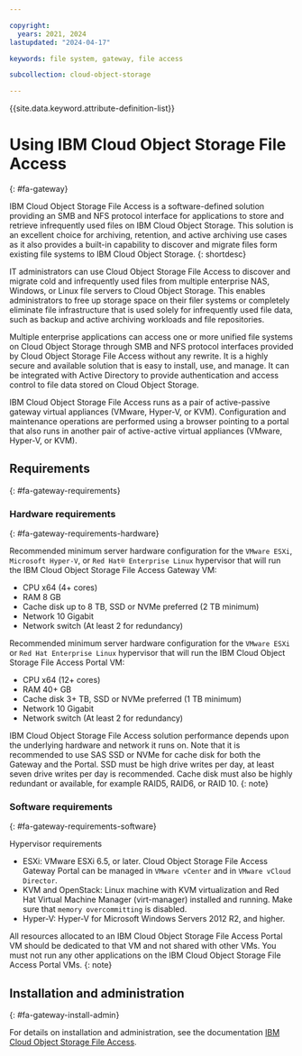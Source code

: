 ```yaml
---

copyright:
  years: 2021, 2024
lastupdated: "2024-04-17"

keywords: file system, gateway, file access

subcollection: cloud-object-storage

---
```


{{site.data.keyword.attribute-definition-list}}

# Using IBM Cloud Object Storage File Access
{: #fa-gateway}

IBM Cloud Object Storage File Access is a software-defined solution providing an SMB and NFS protocol interface for applications to store and retrieve infrequently used files on IBM Cloud Object Storage. This solution is an excellent choice for archiving, retention, and active archiving use cases as it also provides a built-in capability to discover and migrate files form existing file systems to IBM Cloud Object Storage.
{: shortdesc}

IT administrators can use Cloud Object Storage File Access to discover and migrate cold and infrequently used files from multiple enterprise NAS, Windows, or Linux file servers to Cloud Object Storage. This enables administrators to free up storage space on their filer systems or completely eliminate file infrastructure that is used solely for infrequently used file data, such as backup and active archiving workloads and file repositories.

Multiple enterprise applications can access one or more unified file systems on Cloud Object Storage through SMB and NFS protocol interfaces provided by Cloud Object Storage File Access without any rewrite. It is a highly secure and available solution that is easy to install, use, and manage. It can be integrated with Active Directory to provide authentication and access control to file data stored on Cloud Object Storage.

IBM Cloud Object Storage File Access runs as a pair of active-passive gateway virtual appliances (VMware, Hyper-V, or KVM). Configuration and maintenance operations are performed using a browser pointing to a portal that also runs in another pair of active-active virtual appliances (VMware, Hyper-V, or KVM).

## Requirements
{: #fa-gateway-requirements}

### Hardware requirements
{: #fa-gateway-requirements-hardware}

Recommended minimum server hardware configuration for the `VMware ESXi`, `Microsoft Hyper-V`, or `Red Hat® Enterprise Linux` hypervisor that will run the IBM Cloud Object Storage File Access Gateway VM:

- CPU	x64 (4+ cores)
- RAM	8 GB
- Cache disk up to 8 TB, SSD or NVMe preferred (2 TB minimum)
- Network	10 Gigabit
- Network switch (At least 2 for redundancy)

Recommended minimum server hardware configuration for the `VMware ESXi` or `Red Hat Enterprise Linux` hypervisor that will run the IBM Cloud Object Storage File Access Portal VM:

- CPU	x64 (12+ cores)
- RAM	40+ GB
- Cache disk 3+ TB, SSD or NVMe preferred (1 TB minimum)
- Network	10 Gigabit
- Network switch (At least 2 for redundancy)

IBM Cloud Object Storage File Access solution performance depends upon the underlying hardware and network it runs on. Note that it is recommended to use SAS SSD or NVMe for cache disk for both the Gateway and the Portal. SSD must be high drive writes per day, at least seven drive writes per day is recommended. Cache disk must also be highly redundant or available, for example RAID5, RAID6, or RAID 10.
{: note}

### Software requirements
{: #fa-gateway-requirements-software}

Hypervisor requirements

- ESXi: VMware ESXi 6.5, or later. Cloud Object Storage File Access Gateway Portal can be managed in `VMware vCenter` and in `VMware vCloud Director`.
- KVM and OpenStack: Linux machine with KVM virtualization and Red Hat Virtual Machine Manager (virt-manager) installed and running. Make sure that `memory overcommitting` is disabled.
- Hyper-V: Hyper-V for Microsoft Windows Servers 2012 R2, and higher.

All resources allocated to an IBM Cloud Object Storage File Access Portal VM should be dedicated to that VM and not shared with other VMs. You must not run any other applications on the IBM Cloud Object Storage File Access Portal VMs.
{: note}

## Installation and administration
{: #fa-gateway-install-admin}

For details on installation and administration, see the documentation [IBM Cloud Object Storage File Access](https://www.ibm.com/docs/en/cosfa/7.0?topic=gateway-cos-fa-administrator-guidepdf).

